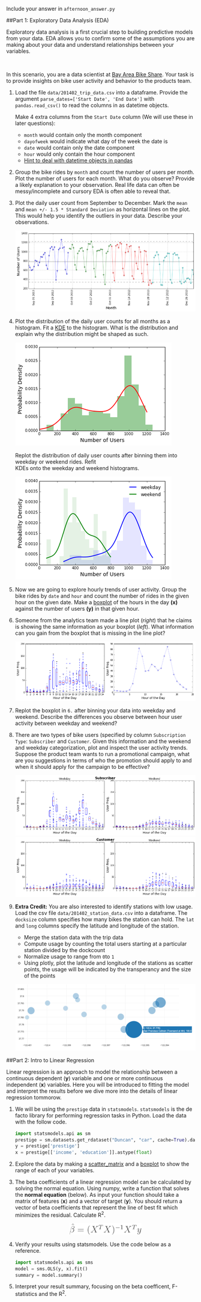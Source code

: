 Include your answer in `afternoon_answer.py`

##Part 1: Exploratory Data Analysis (EDA)

Exploratory data analysis is a first crucial step to building predictive models from your data. EDA allows you
to confirm some of the assumptions you are making about your data and understand relationships between your variables.
 
<br>
 
In this scenario, you are a data scientist at [Bay Area Bike Share](http://www.bayareabikeshare.com/). Your task
is to provide insights on bike user activity and behavior to the products team. 


1. Load the file `data/201402_trip_data.csv` into a dataframe. Provide the argument `parse_dates=['Start Date', 'End Date']`
   with `pandas.read_csv()` to read the columns in as datetime objects. 
   
   Make 4 extra columns from the `Start Date` column (We will use these in later questions):
   - `month` would contain only the month component
   - `dayofweek` would indicate what day of the week the date is
   - `date` would contain only the date component 
   - `hour` would only contain the hour component
   - [Hint to deal with datetime objects in pandas](http://stackoverflow.com/questions/25129144/pandas-return-hour-from-datetime-column-directly)

2. Group the bike rides by `month` and count the number of users per month. Plot the number of users for each month. 
   What do you observe? Provide a likely explanation to your observation. Real life data can often be messy/incomplete
   and cursory EDA is often able to reveal that.
   
3. Plot the daily user count from September to December. Mark the `mean` and `mean +/- 1.5 * Standard Deviation` as 
   horizontal lines on the plot. This would help you identify the outliers in your data. Describe your observations. 
   
   ![image](images/timeseries.png)

4. Plot the distribution of the daily user counts for all months as a histogram. Fit a 
   [KDE](http://glowingpython.blogspot.com/2012/08/kernel-density-estimation-with-scipy.html) to the histogram.
   What is the distribution and explain why the distribution might be shaped as such. 
    
   ![image](images/kde.png)
  
   Replot the distribution of daily user counts after binning them into weekday or weekend rides. Refit  
   KDEs onto the weekday and weekend histograms.
   
   ![image](images/weekdayweekend.png)

5. Now we are going to explore hourly trends of user activity. Group the bike rides by `date` and `hour` and count 
   the number of rides in the given hour on the given date. Make a 
   [boxplot](http://blog.bharatbhole.com/creating-boxplots-with-matplotlib/) of the hours in the day **(x)** against
   the number of users **(y)** in that given hour. 
   
6. Someone from the analytics team made a line plot (_right_) that he claims is showing the same information as your
   boxplot (_left_). What information can you gain from the boxplot that is missing in the line plot?
   
   ![image](images/q1_pair.png)

7. Replot the boxplot in `6.` after binning your data into weekday and weekend. Describe the differences you observe
   between hour user activity between weekday and weekend? 
    
8. There are two types of bike users (specified by column `Subscription Type`: `Subscriber` and `Customer`. Given this
   information and the weekend and weekday categorization, plot and inspect the user activity trends. Suppose the 
   product team wants to run a promotional campaign, what are you suggestions in terms of who the promotion should 
   apply to and when it should apply for the campaign to be effective?
   
   ![image](images/nonsub.png)
   ![image](images/customer.png)
   
9. **Extra Credit:** You are also interested to identify stations with low usage. Load the csv file 
   `data/201402_station_data.csv` into a dataframe. The `docksize` column specifies how many bikes the station can hold. 
   The `lat` and `long` columns specify the latitude and longitude of the station. 
   
   - Merge the station data with the trip data
   - Compute usage by counting the total users starting at a particular station divided by the dockcount
   - Normalize usage to range from `0`to `1`
   - Using plotly, plot the latitude and longitude of the stations as scatter points, the usage will be indicated 
     by the transperancy and the size of the points
  
   ![scatter](images/plotly.png)


##Part 2: Intro to Linear Regression

Linear regression is an approach to model the relationship between a continuous dependent (**y**) variable and 
one or more continuous independent (**x**) variables. Here you will be introduced to fitting the model and interpret
the results before we dive more into the details of linear regression tommorow.

1. We will be using the `prestige` data in `statsmodels`. `statsmodels` is the de facto library for performing regression
   tasks in Python. Load the data with the follow code. 

   ```python 
   import statsmodels.api as sm
   prestige = sm.datasets.get_rdataset("Duncan", "car", cache=True).data
   y = prestige['prestige']
   x = prestige[['income', 'education']].astype(float)
   ```

2. Explore the data by making a [scatter_matrix](http://pandas.pydata.org/pandas-docs/version/0.15.0/visualization.html#visualization-scatter-matrix)
   and a [boxplot](http://pandas.pydata.org/pandas-docs/stable/generated/pandas.DataFrame.boxplot.html)
   to show the range of each of your variables.
   
3. The beta coefficients of a linear regression model can be calculated by solving the normal equation.
   Using numpy, write a function that solves the **normal equation** (below).
   As input your function should take a matrix of features (**x**) and
   a vector of target (**y**). You should return a vector of beta coefficients 
   that represent the line of best fit which minimizes the residual. 
   Calculate  R<sup>2</sup>. 
   
   <div align="center">
      <img height="30" src="images/normal_equation.png">
   </div>

3. Verify your results using statsmodels. Use the code below as a reference.
   ```python
   import statsmodels.api as sms
   model = sms.OLS(y, x).fit()
   summary = model.summary()
   ```

4. Interpret your result summary, focusing on the beta coefficent, F-statistics and the R<sup>2</sup>. 
